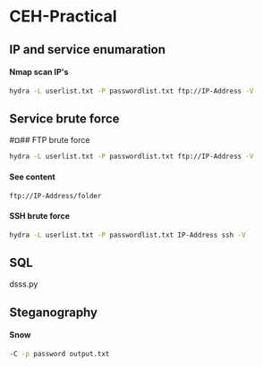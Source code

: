 # CEH-Practical

## IP and service enumaration
#### Nmap scan IP's
```bash
hydra -L userlist.txt -P passwordlist.txt ftp://IP-Address -V
```
####


## Service brute force
#¤## FTP brute force
```bash
hydra -L userlist.txt -P passwordlist.txt ftp://IP-Address -V
```
#### See content
```bash
ftp://IP-Address/folder
```

#### SSH brute force
```bash
hydra -L userlist.txt -P passwordlist.txt IP-Address ssh -V
```

## SQL

dsss.py

## Steganography
#### Snow
```bash
-C -p password output.txt
```
